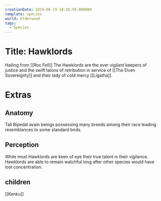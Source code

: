 ```yaml
---
creationDate: 2018-06-19 18:26:59.000000
template: species
world: Elderwood
tags:
  - Species
---
```



# Title: Hawklords

Hailing from [[Roc Fell]] The Hawklords are the ever vigilant keepers of justice and the swift talons of retribution in service of [[The Elven Sovereignty]] and their lady of cold mercy [[Ligatha]].

# Extras


## Anatomy

Tall Bipedal avain beings possessing many breeds among their race leading resemblances to some standard birds.

## Perception

While most Hawklords are keen of eye their true talent is their vigilance. Hawklords are able to remain watchful long after other species would have lost concentration.

## children

[[Kenku]]

